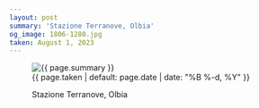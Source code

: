 ```yaml
---
layout: post
summary: 'Stazione Terranove, Olbia'
og_image: 1806-1280.jpg
taken: August 1, 2023
---
```


<figure class="post">
<img alt="{{ page.summary }}" sizes="(min-width: 700px) 50vw, calc(100vw - 2rem)" src="{{ site.assets_url }}/1806-640.jpg" srcset="{{ site.assets_url }}/1806-320.jpg 320w, {{ site.assets_url }}/1806-640.jpg 640w, {{ site.assets_url }}/1806-960.jpg 960w, {{ site.assets_url }}/1806-1280.jpg 1280w"/>
<figcaption>
<time>{{ page.taken | default: page.date | date: "%B %-d, %Y" }}</time>
<p>Stazione Terranove, Olbia</p>
</figcaption>
</figure>
